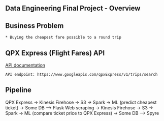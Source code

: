 ## Data Engineering Final Project - Overview

## Business Problem

    * Buying the cheapest fare possible to a round trip


## QPX Express (Flight Fares)  API

[API documentation](https://developers.google.com/qpx-express/)

    API endpoint: https://www.googleapis.com/qpxExpress/v1/trips/search


## Pipeline 

QPX Express -> Kinesis Firehose -> S3 -> Spark -> ML (predict cheapest ticket) -> Some DB --> Flask
Web scraping -> Kinesis Firehose -> S3 -> Spark -> ML (compare ticket price to QPX Express) -> Some DB --> Spyre 
